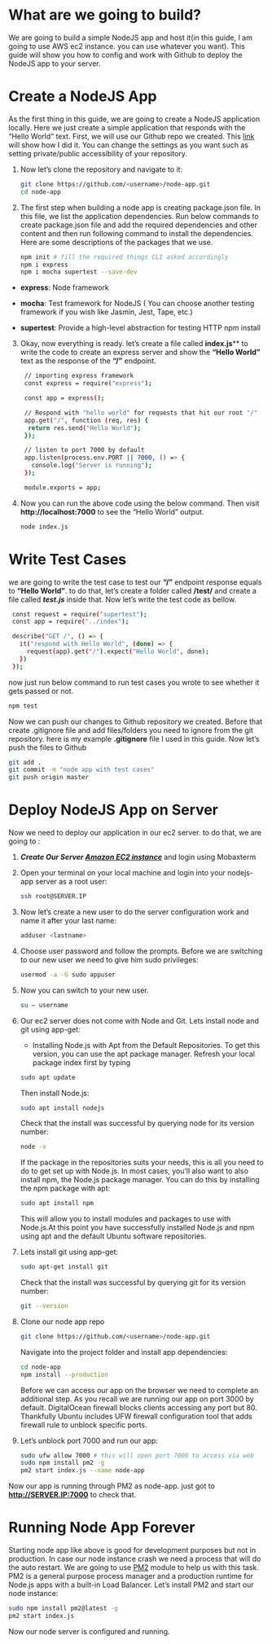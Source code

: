 # What are we going to build?
We are going to build a simple NodeJS app and host it(in this guide, I am going to use AWS ec2 instance. you can use whatever you want). This guide will show you how to config and work with Github to deploy the NodeJS app to your server. 

# Create a NodeJS App
As the first thing in this guide, we are going to create a NodeJS application locally. Here we just create a simple application that responds with the “Hello World” text. First, we will use our Github repo we created. This [link](https://docs.github.com/en/github/creating-cloning-and-archiving-repositories/creating-a-repository-on-github/creating-a-new-repository) will show how I did it. You can change the settings as you want such as setting private/public accessibility of your repository.

1. Now let’s clone the repository and navigate to it:
   ```sh
   git clone https://github.com/<username>/node-app.git
   cd node-app 
   ```
2. The first step when building a node app is creating package.json file. In this file, we list the application dependencies. Run below commands to create package.json file and add the required dependencies and other content and then run following command to install the dependencies. Here are some descriptions of the packages that we use.
   ```sh
   npm init # fill the required things CLI asked accordingly 
   npm i express
   npm i mocha supertest --save-dev
   ```
  - **express**: Node framework

  - **mocha**: Test framework for NodeJS ( You can choose another testing framework if you wish like Jasmin, Jest, Tape, etc.)

  - **supertest**: Provide a high-level abstraction for testing HTTP npm install

3. Okay, now everything is ready. let’s create a file called **index.js**** to write the code to create an express server and show the **“Hello World”** text as the response of the **“/”** endpoint.

   ```sh
    // importing express framework
    const express = require("express");

    const app = express();

    // Respond with "hello world" for requests that hit our root "/"
    app.get("/", function (req, res) {
     return res.send("Hello World");
    });

    // listen to port 7000 by default
    app.listen(process.env.PORT || 7000, () => {
      console.log("Server is running");
    });

    module.exports = app;
   ```
4. Now you can run the above code using the below command. Then visit **http://localhost:7000** to see the “Hello World” output.

   ```sh
   node index.js
   ```
# Write Test Cases
  we are going to write the test case to test our **“/”** endpoint response equals to **“Hello World”**. to do that, let’s create a folder called **/test/** and create a file called ***test.js*** inside that. Now let’s write the test code as bellow.

   ```sh
    const request = require("supertest");
    const app = require("../index");

    describe("GET /", () => {
      it("respond with Hello World", (done) => {
        request(app).get("/").expect("Hello World", done);
      })
    });
   ```
  now just run below command to run test cases you wrote to see whether it gets passed or not.
  
   ```sh
   npm test
   ```
Now we can push our changes to Github repository we created. Before that create .gitignore file and add files/folders you need to ignore from the git repository. here is my example **.gitignore** file I used in this guide. Now let’s push the files to Github

   ```sh
   git add .
   git commit -m "node app with test cases"
   git push origin master
   ```

# Deploy NodeJS App on Server
Now we need to deploy our application in our ec2 server. to do that, we are going to :

1. ***Create Our Server [Amazon EC2 instance](https://github.com/ValaxyTechDevops/DevOps-Project/blob/master/AWS/Guide_to_create_Amazon_EC2_Instances.md)*** and login using Mobaxterm 

2. Open your terminal on your local machine and login into your nodejs-app server as a root user:
   ```sh
   ssh root@SERVER.IP

   ```
3. Now let’s create a new user to do the server configuration work and name it after your last name:
   ```sh
   adduser <lastname>

   ```
4. Choose user password and follow the prompts. Before we are switching to our new user we need to give him sudo privileges:
   ```sh
   usermod -a -G sudo appuser

   ```
5. Now you can switch to your new user.
   ```sh
   su — username

   ```  
6. Our ec2 server does not come with Node and Git. Lets install node and git using app-get:
   
   - Installing Node.js with Apt from the Default Repositories. To get this version, you can use the apt package manager. Refresh your local package index first by typing 
   ```sh
   sudo apt update

   ```  
   Then install Node.js:
   ```sh
   sudo apt install nodejs

   ```  
   Check that the install was successful by querying node for its version number:
   ```sh
   node -v
   ``` 
   If the package in the repositories suits your needs, this is all you need to do to get set up with Node.js. In most cases, you’ll also want to also install npm, the Node.js package manager. You can do this by installing the npm package with apt:
   ```sh
   sudo apt install npm
   ```
   This will allow you to install modules and packages to use with Node.js.At this point you have successfully installed Node.js and npm using apt and the default Ubuntu software repositories. 

7. Lets install git using app-get:
   ```sh
   sudo apt-get install git
   ```
   Check that the install was successful by querying git for its version number:
   ```sh
   git --version
   ``` 

8. Clone our node app repo
   ```sh
   git clone https://github.com/<username>/node-app.git

   ```
   Navigate into the project folder and install app dependencies:
   ```sh
   cd node-app
   npm install --production
   ```
   Before we can access our app on the browser we need to complete an additional step. As you recall we are running our app on port 3000 by default. DigitalOcean firewall blocks clients accessing any port but 80. Thankfully Ubuntu includes UFW firewall configuration tool that adds firewall rule to unblock specific ports.

9. Let’s unblock port 7000 and run our app: 
   ```sh
   sudo ufw allow 7000 # this will open port 7000 to access via web
   sudo npm install pm2 -g
   pm2 start index.js --name node-app
   ```

Now our app is running through PM2 as node-app. just got to **http://SERVER.IP:7000** to check that.

# Running Node App Forever
Starting node app like above is good for development purposes but not in production. In case our node instance crash we need a process that will do the auto restart. We are going to use [PM2](https://pm2.keymetrics.io/docs/usage/quick-start/) module to help us with this task. PM2 is a general purpose process manager and a production runtime for Node.js apps with a built-in Load Balancer. Let’s install PM2 and start our node instance:

   ```sh
   sudo npm install pm2@latest -g
   pm2 start index.js
   ```

   Now our node server is configured and running.